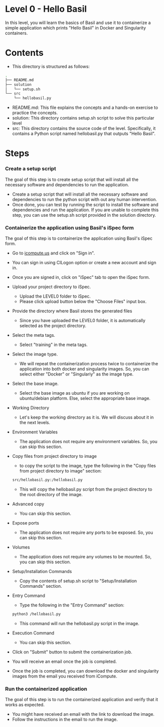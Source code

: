 # Level 0 - Hello Basil

In this level, you will learn the basics of Basil and use it to containerize a simple application which prints "Hello Basil" in Docker and Singularity containers.

# Contents
* This directory is structured as follows:
```bash
.
├── README.md
├── solution
│   └── setup.sh
└── src
    └── hellobasil.py
```
* README.md: This file explains the concepts and a hands-on exercise to practice the concepts.
* solution: This directory contains setup.sh script to solve this particular level
* src: This directory contains the source code of the level. Specifically, it contains a Python script named hellobasil.py that outputs "Hello Basil".



# Steps
### Create a setup script
The goal of this step is to create setup script that will install all the necessary software and dependencies to run the application.
* Create a setup script that will install all the necessary software and dependencies to run the python script with out any human intervention. 
* Once done, you can test by running the script to install the software and dependencies and run the application. If you are unable to complete this step, you can use the setup.sh script provided in the solution directory.

### Containerize the application using Basil's iSpec form
The goal of this step is to containerize the application using Basil's iSpec form.
* Go to [icompute.us](https://icompute.us) and click on "Sign in".
* You can sign in using CILogon option or create a new account and sign in.
* Once you are signed in, click on "iSpec" tab to open the iSpec form.

* Upload your project directory to iSpec.
    * Upload the LEVEL0 folder to iSpec. 
    * Please click upload button below the "Choose Files" input box.
* Provide the directory where Basil stores the generated files
    * Since you have uploaded the LEVEL0 folder, it is automatically selected as the project directory.
* Select the meta tags.
    * Select "training" in the meta tags.
* Select the image type.
    * We will repeat the containerization process twice to containerize the application into both docker and singularity images. So, you can select either "Docker" or "Singulariy" as the image type.
* Select the base image.
    * Select the base image as ubuntu if you are working on ubuntu/debian platform. Else, select the appropriate base image.
* Working Directory
    * Let's keep the working directory as it is. We will discuss about it in the next levels.
* Environment Variables
    * The application does not require any environment variables. So, you can skip this section.
* Copy files from project directory to image
    * to copy the script to the image, type the following in the "Copy files from project directory to image" section:
    ```bash
    src/hellobasil.py:/hellobasil.py
    ``` 
    * This will copy the hellobasil.py script from the project directory to the root directory of the image.
* Advanced copy
    * You can skip this section.
* Expose ports
    * The application does not require any ports to be exposed. So, you can skip this section.
* Volumes
    * The application does not require any volumes to be mounted. So, you can skip this section.
* Setup/Installation Commands
    * Copy the contents of setup.sh script to "Setup/Installation Commands" section.
* Entry Command
    * Type the following in the "Entry Command" section:
    ```bash
    python3 /hellobasil.py
    ```
    * This command will run the hellobasil.py script in the image.
* Execution Command
    * You can skip this section.
* Click on "Submit" button to submit the containerization job.
* You will receive an email once the job is completed.
* Once the job is completed, you can download the docker and singularity images from the email you received from iCompute.

### Run the containerized application
The goal of this step is to run the containerized application and verify that it works as expected.
* You might have received an email with the link to download the image.
* Follow the instructions in the email to run the image.
